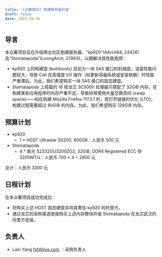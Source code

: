 ```yaml
---
title: '[众筹成功] 构建服务器升级'
draft: false
date: 2023-10-30
---
```


## 导言

本众筹项目旨在升级两台社区构建服务器，“kp920”(AArch64, 24426) 及“Stomatapoda”(LoongArch, 27863)，以期解决其性能瓶颈：

- kp920 上的构建盘 (buildroots) 目前为一块 SAS 接口的机械盘，该盘性能问题较大，导致 Ciel 在高强度 I/O 操作（如更新容器系统或安装依赖）时性能严重滞后。为此，我们希望购买一块 SAS 接口的固态硬盘。
- Stomatapoda 上搭载的 16 核龙芯 3C5000 处理器只搭配了 32GiB 内存，在构建某些应用程序时内存严重不足，导致经常使用大量交换空间 (swap space)——如在构建 Mozilla Firefox 117.0.1 时，若打开链接时优化 (LTO)，构建过程需要超过 80GiB 的内存。为此，我们希望购买 128GiB 内存。

## 预算计划

- kp920
    - 1 \* HGST Ultrastar SS200, 800GB：人民币 500 元
- Stomatapoda
    - 4 \* 紫光 S2332GU3200ZG2, 32GiB, DDR4 Registered ECC @ 3200MT/s：人民币 700 * 4 = 2800 元

总计：人民币 3300 元

## 日程计划

在本众筹项目成功完成后：

- 将购买上述 HGST 固态硬盘并将其寄往 kp920 的托管方。
- 通过龙芯的采购渠道直接购买上述内存模块并由 Stomatapoda 在龙芯武汉的托管方安装。

## 负责人

- Lain Yang <fsf@live.com> ：采购负责人
